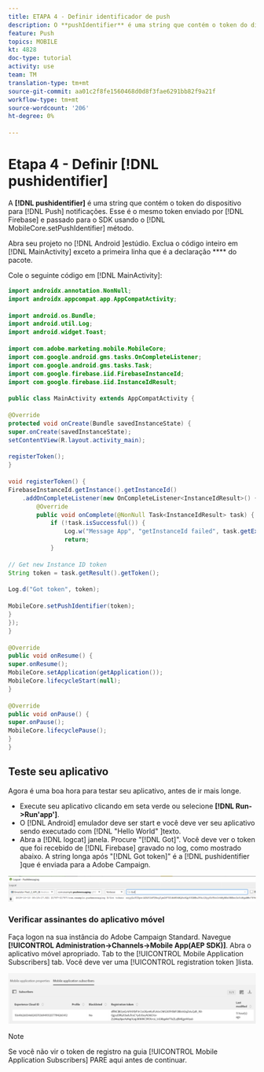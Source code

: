 ```yaml
---
title: ETAPA 4 - Definir identificador de push
description: O **pushIdentifier** é uma string que contém o token do dispositivo para notificações por push. Esse é o mesmo token enviado pelo Firebase e passado para o SDK usando o método MobileCore.setPushIdentifier.
feature: Push
topics: MOBILE
kt: 4828
doc-type: tutorial
activity: use
team: TM
translation-type: tm+mt
source-git-commit: aa01c2f8fe1560468d0d8f3fae6291bb82f9a21f
workflow-type: tm+mt
source-wordcount: '206'
ht-degree: 0%

---
```


# Etapa 4 - Definir [!DNL pushidentifier]

A **[!DNL pushidentifier]** é uma string que contém o token do dispositivo para [!DNL Push] notificações. Esse é o mesmo token enviado por [!DNL Firebase] e passado para o SDK usando o [!DNL MobileCore.setPushIdentifier] método.

Abra seu projeto no [!DNL Android ]estúdio. Exclua o código inteiro em [!DNL MainActivity] exceto a primeira linha que é a declaração **** do pacote.

Cole o seguinte código em [!DNL MainActivity]:

<!--
Removed `{.line-numbers}` below
-->

```java
import androidx.annotation.NonNull;
import androidx.appcompat.app.AppCompatActivity;

import android.os.Bundle;
import android.util.Log;
import android.widget.Toast;

import com.adobe.marketing.mobile.MobileCore;
import com.google.android.gms.tasks.OnCompleteListener;
import com.google.android.gms.tasks.Task;
import com.google.firebase.iid.FirebaseInstanceId;
import com.google.firebase.iid.InstanceIdResult;

public class MainActivity extends AppCompatActivity {

@Override
protected void onCreate(Bundle savedInstanceState) {
super.onCreate(savedInstanceState);
setContentView(R.layout.activity_main);

registerToken();
}

void registerToken() {
FirebaseInstanceId.getInstance().getInstanceId()
    .addOnCompleteListener(new OnCompleteListener<InstanceIdResult>() {
        @Override
        public void onComplete(@NonNull Task<InstanceIdResult> task) {
            if (!task.isSuccessful()) {
                Log.w("Message App", "getInstanceId failed", task.getException());
                return;
            }

// Get new Instance ID token
String token = task.getResult().getToken();

Log.d("Got token", token);

MobileCore.setPushIdentifier(token);
}
});
}

@Override
public void onResume() {
super.onResume();
MobileCore.setApplication(getApplication());
MobileCore.lifecycleStart(null);
}

@Override
public void onPause() {
super.onPause();
MobileCore.lifecyclePause();
}
}
```

## Teste seu aplicativo

Agora é uma boa hora para testar seu aplicativo, antes de ir mais longe.

* Execute seu aplicativo clicando em seta verde ou selecione **[!DNL Run->Run'app']**.
* O [!DNL Android] emulador deve ser start e você deve ver seu aplicativo sendo executado com [!DNL "Hello World" ]texto.
* Abra a [!DNL logcat] janela. Procure &quot;[!DNL Got]&quot;. Você deve ver o token que foi recebido de [!DNL Firebase] gravado no log, como mostrado abaixo. A string longa após &quot;[!DNL Got token]&quot; é a [!DNL pushidentifier ]que é enviada para a Adobe Campaign.

![logcat-token](assets/logcat-got-token.PNG)

### Verificar assinantes do aplicativo móvel

Faça logon na sua instância do Adobe Campaign Standard.
Navegue **[!UICONTROL Administration->Channels->Mobile App(AEP SDK)]**. Abra o aplicativo móvel apropriado. Tab to the [!UICONTROL Mobile Application Subscribers] tab. Você deve ver uma [!UICONTROL registration token ]lista.

![assinantes de aplicativos móveis](assets/mobile-application-subscribers.PNG)

>[!NOTE]
>
>Se você não vir o token de registro na guia [!UICONTROL Mobile Application Subscribers] PARE aqui antes de continuar.
